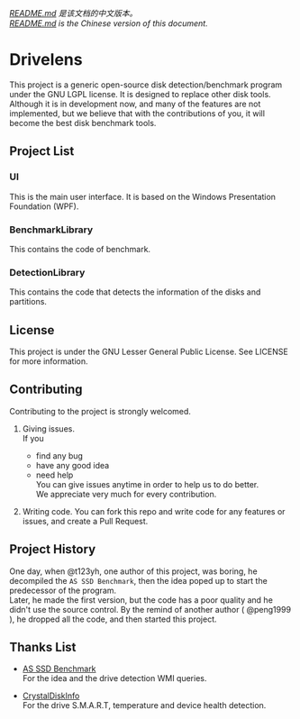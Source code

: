 <i> [README.md](README.md) 是该文档的中文版本。  
[README.md](README.md) is the Chinese version of this document.</i>  

# Drivelens

This project is a generic open-source disk detection/benchmark program under the GNU LGPL license. It is designed to replace other disk tools.   
Although it is in development now, and many of the features are not implemented, but we believe that with the contributions of you, it will become the best disk benchmark tools.  

## Project List

### UI    
This is the main user interface. It is based on the Windows Presentation Foundation (WPF).

### BenchmarkLibrary
This contains the code of benchmark.  

### DetectionLibrary
This contains the code that detects the information of the disks and partitions.  

## License
This project is under the GNU Lesser General Public License. See LICENSE for more information.

## Contributing
 
Contributing to the project is strongly welcomed.  

1. Giving issues.     
   If you
   - find any bug  
   - have any good idea  
   - need help   
   You can give issues anytime in order to help us to do better.  
   We appreciate very much for every contribution.
  
1. Writing code.
   You can fork this repo and write code for any features or issues, and create a Pull Request.  

## Project History
One day, when @t123yh, one author of this project, was boring, he decompiled the `AS SSD Benchmark`, then the idea poped up to start the predecessor of the program.      
Later, he made the first version, but the code has a poor quality and he didn't use the source control. By the remind of another author ( @peng1999 ), he dropped all the code, and then started this project.  

## Thanks List  
- [AS SSD Benchmark](http://www.alex-is.de/ "Alex Intelligent Software")  
   For the idea and the drive detection WMI queries.  

- [CrystalDiskInfo](http://crystalmark.info/ "Crystal Dew World")  
   For the drive S.M.A.R.T, temperature and device health detection.  

